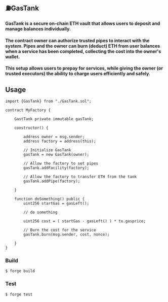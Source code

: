 ## ⛽GasTank

#### GasTank is a secure on-chain ETH vault that allows users to deposit and manage balances individually.
#### The contract owner can authorize trusted pipes to interact with the system. Pipes and the owner can burn (deduct) ETH from user balances when a service has been completed, collecting the cost into the owner's wallet.
#### This setup allows users to prepay for services, while giving the owner (or trusted executors) the ability to charge users efficiently and safely.


## Usage

```solidity
import {GasTank} from "./GasTank.sol";

contract MyFactory {
    
    GastTank private immutable gasTank;

    constructor() {
        
        address owner = msg.sender;
        address factory = address(this);
        
        // Initialize GasTank
        gasTank = new GasTank(owner);
        
        // Allow the factory to set pipes
        gasTank.addFacility(factory);
        
        // Allow the factory to transfer ETH from the tank
        gasTank.addPipe(factory);
        
    }

    function doSomething() public {
        uint256 startGas = gasLeft();

        // do something

        uint256 cost = ( startGas - gasLeft() ) * tx.gasprice;
        
        // Burn the cost for the service
        gasTank.burn(msg.sender, cost, nonce);
        
    }
}
```

### Build

```shell
$ forge build
```

### Test

```shell
$ forge test
```
